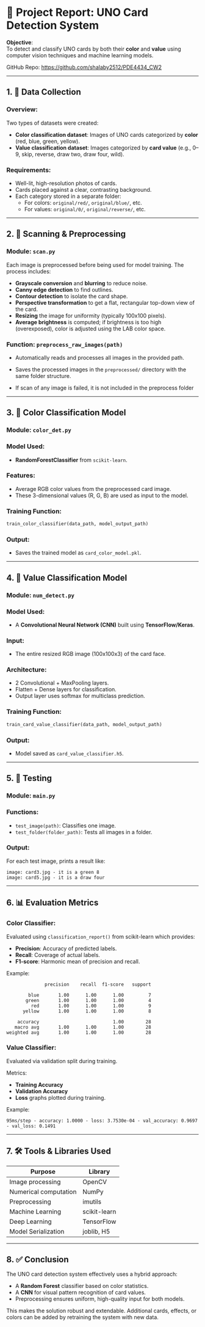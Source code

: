
# 🧾 Project Report: UNO Card Detection System  
**Objective**:  
To detect and classify UNO cards by both their **color** and **value** using computer vision techniques and machine learning models.


GitHub Repo: https://github.com/shalaby2512/PDE4434_CW2


---

## 1. 📸 Data Collection

### Overview:
Two types of datasets were created:
- **Color classification dataset**: Images of UNO cards categorized by **color** (red, blue, green, yellow).
- **Value classification dataset**: Images categorized by **card value** (e.g., 0–9, skip, reverse, draw two, draw four, wild).

### Requirements:
- Well-lit, high-resolution photos of cards.
- Cards placed against a clear, contrasting background.
- Each category stored in a separate folder:
  - For colors: `original/red/`, `original/blue/`, etc.
  - For values: `original/0/`, `original/reverse/`, etc.

---

## 2. 🧽 Scanning & Preprocessing

### Module: `scan.py`

Each image is preprocessed before being used for model training. The process includes:
- **Grayscale conversion** and **blurring** to reduce noise.
- **Canny edge detection** to find outlines.
- **Contour detection** to isolate the card shape.
- **Perspective transformation** to get a flat, rectangular top-down view of the card.
- **Resizing** the image for uniformity (typically 100x100 pixels).
- **Average brightness** is computed; if brightness is too high (overexposed), color is adjusted using the LAB color space.

### Function: `preprocess_raw_images(path)`
- Automatically reads and processes all images in the provided path.
- Saves the processed images in the `preprocessed/` directory with the same folder structure.

- If scan of any image is failed, it is not included in the preprocess folder

---

## 3. 🎨 Color Classification Model

### Module: `color_det.py`

### Model Used:
- **RandomForestClassifier** from `scikit-learn`.

### Features:
- Average RGB color values from the preprocessed card image.
- These 3-dimensional values (R, G, B) are used as input to the model.

### Training Function:
```python
train_color_classifier(data_path, model_output_path)
```

### Output:
- Saves the trained model as `card_color_model.pkl`.

---

## 4. 🔢 Value Classification Model

### Module: `num_detect.py`

### Model Used:
- A **Convolutional Neural Network (CNN)** built using **TensorFlow/Keras**.

### Input:
- The entire resized RGB image (100x100x3) of the card face.

### Architecture:
- 2 Convolutional + MaxPooling layers.
- Flatten + Dense layers for classification.
- Output layer uses softmax for multiclass prediction.

### Training Function:
```python
train_card_value_classifier(data_path, model_output_path)
```

### Output:
- Model saved as `card_value_classifier.h5`.

---

## 5. 🧪 Testing

### Module: `main.py`

### Functions:
- `test_image(path)`: Classifies one image.
- `test_folder(folder_path)`: Tests all images in a folder.

### Output:
For each test image, prints a result like:
```
image: card3.jpg - it is a green 8
image: card5.jpg - it is a draw four
```

---

## 6. 📊 Evaluation Metrics

### Color Classifier:
Evaluated using `classification_report()` from scikit-learn which provides:
- **Precision**: Accuracy of predicted labels.
- **Recall**: Coverage of actual labels.
- **F1-score**: Harmonic mean of precision and recall.

Example:
```
              precision    recall  f1-score   support

        blue       1.00      1.00      1.00         7
       green       1.00      1.00      1.00         4
         red       1.00      1.00      1.00         9
      yellow       1.00      1.00      1.00         8

    accuracy                           1.00        28
   macro avg       1.00      1.00      1.00        28
weighted avg       1.00      1.00      1.00        28
```

### Value Classifier:
Evaluated via validation split during training.

Metrics:
- **Training Accuracy**
- **Validation Accuracy**
- **Loss** graphs plotted during training.

Example:
```
95ms/step - accuracy: 1.0000 - loss: 3.7530e-04 - val_accuracy: 0.9697 - val_loss: 0.1491
```

---

## 7. 🛠 Tools & Libraries Used

| Purpose                | Library        |
|------------------------|----------------|
| Image processing       | OpenCV         |
| Numerical computation  | NumPy          |
| Preprocessing          | imutils        |
| Machine Learning       | scikit-learn   |
| Deep Learning          | TensorFlow     |
| Model Serialization    | joblib, H5     |

---

## 8. ✅ Conclusion

The UNO card detection system effectively uses a hybrid approach:
- A **Random Forest** classifier based on color statistics.
- A **CNN** for visual pattern recognition of card values.
- Preprocessing ensures uniform, high-quality input for both models.

This makes the solution robust and extendable. Additional cards, effects, or colors can be added by retraining the system with new data.
